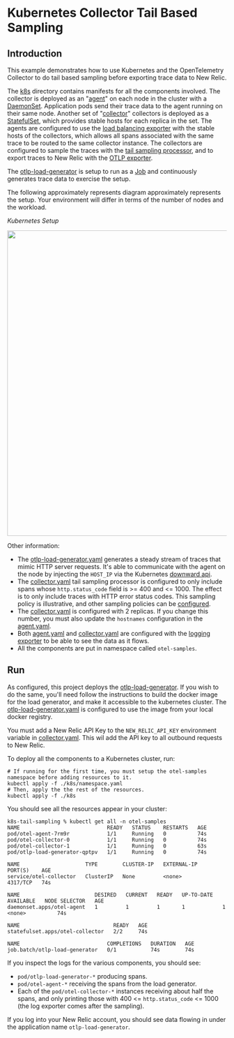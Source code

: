 # Kubernetes Collector Tail Based Sampling

## Introduction

This example demonstrates how to use Kubernetes and the OpenTelemetry Collector to do tail based sampling before exporting trace data to New Relic.

The [k8s](./k8s) directory contains manifests for all the components involved. The collector is deployed as an "[agent](./k8s/agent.yaml)" on each node in the cluster with a [DaemonSet](https://kubernetes.io/docs/concepts/workloads/controllers/daemonset/). Application pods send their trace data to the agent running on their same node. Another set of "[collector](./k8s/collector.yaml)" collectors is deployed as a [StatefulSet](https://kubernetes.io/docs/concepts/workloads/controllers/statefulset/), which provides stable hosts for each replica in the set. The agents are configured to use the [load balancing exporter](https://github.com/open-telemetry/opentelemetry-collector-contrib/tree/main/exporter/loadbalancingexporter) with the stable hosts of the collectors, which allows all spans associated with the same trace to be routed to the same collector instance. The collectors are configured to sample the traces with the [tail sampling processor](https://github.com/open-telemetry/opentelemetry-collector-contrib/tree/main/processor/tailsamplingprocessor), and to export traces to New Relic with the [OTLP exporter](https://github.com/open-telemetry/opentelemetry-collector/tree/main/exporter/otlpexporter).

The [otlp-load-generator](../../java/otlp-load-generator) is setup to run as a [Job](https://kubernetes.io/docs/concepts/workloads/controllers/job/) and continuously generates trace data to exercise the setup. 

The following approximately represents diagram approximately represents the setup. Your environment will differ in terms of the number of nodes and the workload.

*Kubernetes Setup*

<img src="k8s-setup.png" width="700"/>

Other information:
- The [otlp-load-generator.yaml](./k8s/otlp-load-generator.yaml) generates a steady stream of traces that mimic HTTP server requests. It's able to communicate with the agent on the node by injecting the `HOST_IP` via the Kubernetes [downward api](https://kubernetes.io/docs/tasks/inject-data-application/downward-api-volume-expose-pod-information/#capabilities-of-the-downward-api).
- The [collector.yaml](./k8s/collector.yaml) tail sampling processor is configured to only include spans whose `http.status_code` field is >= 400 and <= 1000. The effect is to only include traces with HTTP error status codes. This sampling policy is illustrative, and other sampling policies can be [configured](https://github.com/open-telemetry/opentelemetry-collector-contrib/tree/main/processor/tailsamplingprocessor).
- The [collector.yaml](./k8s/collector.yaml) is configured with 2 replicas. If you change this number, you must also update the `hostnames` configuration in the [agent.yaml](./k8s/agent.yaml).
- Both [agent.yaml](./k8s/agent.yaml) and [collector.yaml](./k8s/collector.yaml) are configured with the [logging exporter](https://github.com/open-telemetry/opentelemetry-collector/tree/main/exporter/loggingexporter) to be able to see the data as it flows.
- All the components are put in namespace called `otel-samples`.

## Run

As configured, this project deploys the [otlp-load-generator](../../otlp-load-generator). If you wish to do the same, you'll need follow the instructions to build the docker image for the load generator, and make it accessible to the kubernetes cluster. The [otlp-load-generator.yaml](./k8s/otlp-load-generator.yaml) is configured to use the image from your local docker registry.  

You must add a New Relic API Key to the `NEW_RELIC_API_KEY` environment variable in [collector.yaml](./k8s/collector.yaml). This wil add the API key to all outbound requests to New Relic.

To deploy all the components to a Kubernetes cluster, run:
```shell
# If running for the first time, you must setup the otel-samples namespace before adding resources to it.
kubectl apply -f ./k8s/namespace.yaml
# Then, apply the the rest of the resources.
kubectl apply -f ./k8s
```

You should see all the resources appear in your cluster:
```shell
k8s-tail-sampling % kubectl get all -n otel-samples
NAME                            READY   STATUS    RESTARTS   AGE
pod/otel-agent-7rm9r            1/1     Running   0          74s
pod/otel-collector-0            1/1     Running   0          74s
pod/otel-collector-1            1/1     Running   0          63s
pod/otlp-load-generator-qptpv   1/1     Running   0          74s

NAME                     TYPE        CLUSTER-IP   EXTERNAL-IP   PORT(S)    AGE
service/otel-collector   ClusterIP   None         <none>        4317/TCP   74s

NAME                        DESIRED   CURRENT   READY   UP-TO-DATE   AVAILABLE   NODE SELECTOR   AGE
daemonset.apps/otel-agent   1         1         1       1            1           <none>          74s

NAME                              READY   AGE
statefulset.apps/otel-collector   2/2     74s

NAME                            COMPLETIONS   DURATION   AGE
job.batch/otlp-load-generator   0/1           74s        74s
```

If you inspect the logs for the various components, you should see:
- `pod/otlp-load-generator-*` producing spans.
- `pod/otel-agent-*` receiving the spans from the load generator. 
- Each of the `pod/otel-collector-*` instances receiving about half the spans, and only printing those with 400 <= `http.status_code` <= 1000 (the log exporter comes after the sampling).

If you log into your New Relic account, you should see data flowing in under the application name `otlp-load-generator`.